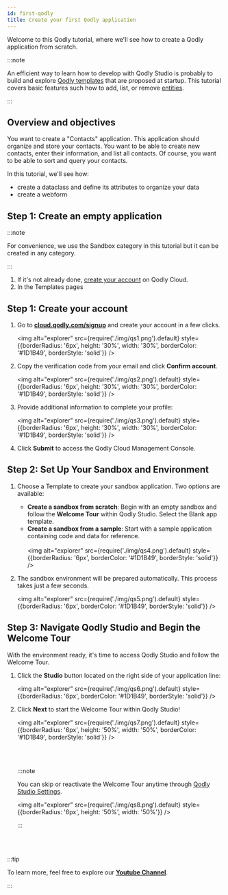 ```yaml
---
id: first-qodly
title: Create your first Qodly application 
---
```


Welcome to this Qodly tutorial, where we'll see how to create a Qodly application from scratch. 

:::note

An efficient way to learn how to develop with Qodly Studio is probably to build and explore [Qodly templates](quickstart.md#step-2-set-up-your-sandbox-and-environment) that are proposed at startup. This tutorial covers basic features such how to add, list, or remove [entities](../orda/data-model.md#entity).  

:::

## Overview and objectives

You want to create a "Contacts" application. This application should organize and store your contacts. You want to be able to create new contacts, enter their information, and list all contacts. Of course, you want to be able to sort and query your contacts. 

In this tutorial, we'll see how:

- create a dataclass and define its attributes to organize your data
- create a webform

## Step 1: Create an empty application

:::note

For convenience, we use the Sandbox category in this tutorial but it can be created in any category. 

:::

1. If it's not already done, [create your account](quickstart.md) on Qodly Cloud.
2. In the Templates pages


## Step 1: Create your account

1. Go to [**cloud.qodly.com/signup**](https://cloud.qodly.com/signup) and create your account in a few clicks. 

    <img alt="explorer" src={require('./img/qs1.png').default} style={{borderRadius: '6px', height: '30%', width: '30%', borderColor: '#1D1B49', borderStyle: 'solid'}} />

2. Copy the verification code from your email and click **Confirm account**.

    <img alt="explorer" src={require('./img/qs2.png').default} style={{borderRadius: '6px', height: '30%', width: '30%', borderColor: '#1D1B49', borderStyle: 'solid'}} />

3. Provide additional information to complete your profile:

    <img alt="explorer" src={require('./img/qs3.png').default} style={{borderRadius: '6px', height: '30%', width: '30%', borderColor: '#1D1B49', borderStyle: 'solid'}} />

4. Click **Submit** to access the Qodly Cloud Management Console.


## Step 2: Set Up Your Sandbox and Environment

1. Choose a Template to create your sandbox application. Two options are available:

    - **Create a sandbox from scratch**: Begin with an empty sandbox and follow the **Welcome Tour** within Qodly Studio. Select the Blank app template.
    - **Create a sandbox from a sample**: Start with a sample application containing code and data for reference.
    <br/><br/>
    <img alt="explorer" src={require('./img/qs4.png').default} style={{borderRadius: '6px', borderColor: '#1D1B49', borderStyle: 'solid'}} />


2. The sandbox environment will be prepared automatically. This process takes just a few seconds.

    <img alt="explorer" src={require('./img/qs5.png').default} style={{borderRadius: '6px', borderColor: '#1D1B49', borderStyle: 'solid'}} />


## Step 3: Navigate Qodly Studio and Begin the Welcome Tour

With the environment ready, it's time to access Qodly Studio and follow the Welcome Tour.


1. Click the **Studio** button located on the right side of your application line:

    <img alt="explorer" src={require('./img/qs6.png').default} style={{borderRadius: '6px', borderColor: '#1D1B49', borderStyle: 'solid'}} />

2. Click **Next** to start the Welcome Tour within Qodly Studio!

    <img alt="explorer" src={require('./img/qs7.png').default} style={{borderRadius: '6px', height: '50%', width: '50%', borderColor: '#1D1B49', borderStyle: 'solid'}} />

    <br/><br/>

    :::note

    You can skip or reactivate the Welcome Tour anytime through [Qodly Studio Settings](../studio/settings.md#activate-welcome-tour). 

    <img alt="explorer" src={require('./img/qs8.png').default} style={{borderRadius: '6px', height: '50%', width: '50%'}} />

    :::

<br/><br/>

:::tip

To learn more, feel free to explore our [**Youtube Channel**](https://www.youtube.com/channel/UCLNHKvjJQZ_5D1ziskba6jg). 

:::
